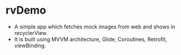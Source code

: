 # rvDemo
- A simple app which fetches mock images from web and shows in recyclerView.
- It is built using MVVM architecture, Glide, Coroutines, Retrofit, viewBinding.
